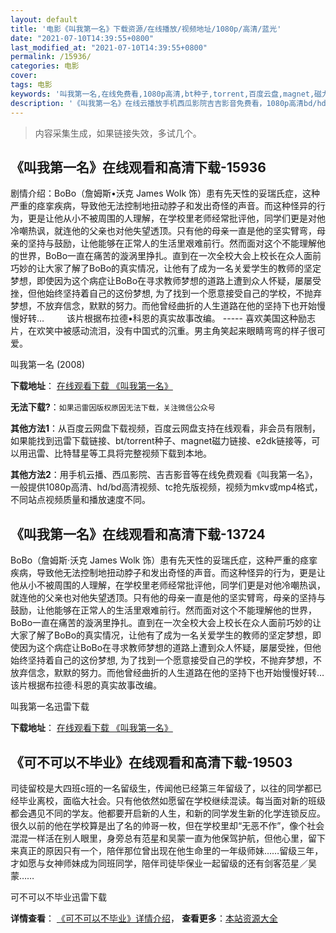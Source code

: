 ```yaml
---
layout: default
title: '电影《叫我第一名》下载资源/在线播放/视频地址/1080p/高清/蓝光'
date: "2021-07-10T14:39:55+0800"
last_modified_at: "2021-07-10T14:39:55+0800"
permalink: /15936/
categories: 电影
cover:
tags: 电影
keywords: '叫我第一名,在线免费看,1080p高清,bt种子,torrent,百度云盘,magnet,磁力链,迅雷下载资源'
description: '《叫我第一名》在线云播放手机西瓜影院吉吉影音免费看，1080p高清bd/hd未删减完整版和tc抢先枪版，mkv/mp4格式，附带bt/torrent种子、magnet/磁力链、百度云盘、网盘资源迅雷下载链接'
---
```


>内容采集生成，如果链接失效，多试几个。


## 《叫我第一名》在线观看和高清下载-15936

剧情介绍：BoBo（詹姆斯•沃克 James Wolk 饰）患有先天性的妥瑞氏症，这种严重的痉挛疾病，导致他无法控制地扭动脖子和发出奇怪的声音。而这种怪异的行为，更是让他从小不被周围的人理解，在学校里老师经常批评他，同学们更是对他冷嘲热讽，就连他的父亲也对他失望透顶。只有他的母亲一直是他的坚实臂弯，母亲的坚持与鼓励，让他能够在正常人的生活里艰难前行。然而面对这个不能理解他的世界，BoBo一直在痛苦的漩涡里挣扎。直到在一次全校大会上校长在众人面前巧妙的让大家了解了BoBo的真实情况，让他有了成为一名关爱学生的教师的坚定梦想，即使因为这个病症让BoBo在寻求教师梦想的道路上遭到众人怀疑，屡屡受挫，但他始终坚持着自己的这份梦想, 为了找到一个愿意接受自己的学校，不抛弃梦想，不放弃信念，默默的努力。而他曾经曲折的人生道路在他的坚持下也开始慢慢好转…  　　该片根据布拉德•科恩的真实故事改编。 ----- 喜欢美国这种励志片，在欢笑中被感动流泪，没有中国式的沉重。男主角笑起来眼睛弯弯的样子很可爱。


叫我第一名 (2008)

**下载地址**： [在线观看下载 《叫我第一名》](https://www.btbtdy.me/btdy/dy4324.html) 


**无法下载?**：`如果迅雷因版权原因无法下载，关注微信公众号 `

**其他方法1**：从百度云网盘下载视频，百度云网盘支持在线观看，非会员有限制，如果能找到迅雷下载链接、bt/torrent种子、magnet磁力链接、e2dk链接等，可以用迅雷、比特彗星等工具将完整视频下载到本地。

**其他方法2**：用手机云播、西瓜影院、吉吉影音等在线免费观看《叫我第一名》，一般提供1080p高清、hd/bd高清视频、tc抢先版视频，视频为mkv或mp4格式，不同站点视频质量和播放速度不同。


## 《叫我第一名》在线观看和高清下载-13724

BoBo（詹姆斯·沃克 James Wolk 饰）患有先天性的妥瑞氏症，这种严重的痉挛疾病，导致他无法控制地扭动脖子和发出奇怪的声音。而这种怪异的行为，更是让他从小不被周围的人理解，在学校里老师经常批评他，同学们更是对他冷嘲热讽，就连他的父亲也对他失望透顶。只有他的母亲一直是他的坚实臂弯，母亲的坚持与鼓励，让他能够在正常人的生活里艰难前行。然而面对这个不能理解他的世界，BoBo一直在痛苦的漩涡里挣扎。直到在一次全校大会上校长在众人面前巧妙的让大家了解了BoBo的真实情况，让他有了成为一名关爱学生的教师的坚定梦想，即使因为这个病症让BoBo在寻求教师梦想的道路上遭到众人怀疑，屡屡受挫，但他始终坚持着自己的这份梦想, 为了找到一个愿意接受自己的学校，不抛弃梦想，不放弃信念，默默的努力。而他曾经曲折的人生道路在他的坚持下也开始慢慢好转…　　该片根据布拉德·科恩的真实故事改编。


叫我第一名迅雷下载

**下载地址**： [在线观看下载 《叫我第一名》](https://www.993dy.com//vod-detail-id-14407.html) 


## 《可不可以不毕业》在线观看和高清下载-19503

司徒留校是大四班c班的一名留级生，传闻他已经第三年留级了，以往的同学都已经毕业离校，面临大社会。只有他依然如愿留在学校继续混读。每当面对新的班级都会遇见不同的学友。他都要开启新的人生，和新的同学发生新的化学连锁反应。很久以前的他在学校算是出了名的帅哥一枚，但在学校里却“无恶不作”，像个社会混混一样活在别人眼里，身旁总有范星和吴蒙一直为他保驾护航，但他心里，留下来真正的原因只有一个，陪伴那位曾出现在他生命里的一年级师妹……留级三年，才如愿与女神师妹成为同班同学，陪伴司徒毕保业一起留级的还有剑客范星／吴蒙……


可不可以不毕业迅雷下载

**详情查看**： [《可不可以不毕业》详情介绍](/movie/19503/)， **查看更多**：[本站资源大全](/movie/t/all/)

